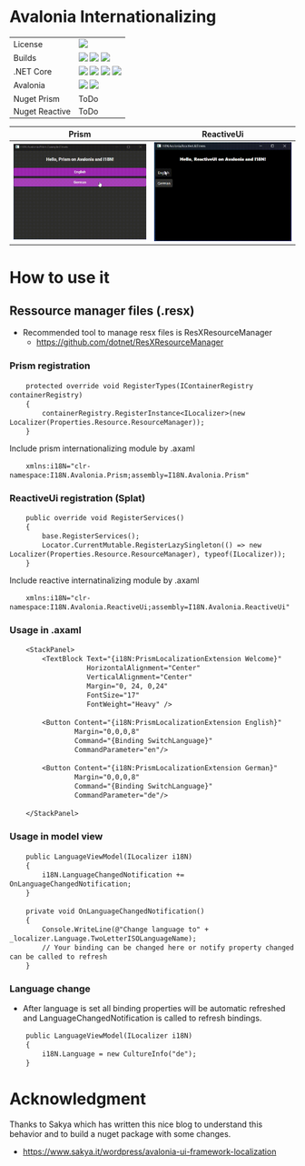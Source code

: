 # Avalonia Internationalizing

[license]: https://img.shields.io/github/license/Nepitwin/I18N.Avalonia?style=flat-square

[LinuxBuild]: https://github.com/Nepitwin/I18N.Avalonia/actions/workflows/linux.yml/badge.svg
[MacOSBuild]: https://github.com/Nepitwin/I18N.Avalonia/actions/workflows/macos.yml/badge.svg
[WindowsBuild]: https://github.com/Nepitwin/I18N.Avalonia/actions/workflows/windows.yml/badge.svg

[NetCore]: https://img.shields.io/badge/NetCore-blue
[3]: https://img.shields.io/badge/3-Support-blue
[5]: https://img.shields.io/badge/5-Support-blue
[6]: https://img.shields.io/badge/6-Support-blue
[7]: https://img.shields.io/badge/7-Support-blue

[Ava-0X]: https://img.shields.io/badge/0.21-Support-green
[Ava-11]: https://img.shields.io/badge/11-Support-green

|                          |                                                                              |
|---                       |------------------------------------------------------------------------------|
| License                  | ![][license]                                                                 |
| Builds                   | ![][LinuxBuild] ![][MacOSBuild] ![][WindowsBuild]                            |
| .NET Core                | ![][3] ![][5] ![][6] ![][7]                                                  |
| Avalonia                 | ![][Ava-0X] ![][Ava-11]
| Nuget Prism              | ToDo                                                                         |
| Nuget Reactive           | ToDo                                                                         |


| Prism                    | ReactiveUi                                                                              |
|---                       |------------------------------------------------------------------------------|
| <img src="./assets/Prism.gif" width="300" />                  | <img src="./assets/ReactiveUi.gif" width="300" />  |

# How to use it

## Ressource manager files (.resx)

* Recommended tool to manage resx files is ResXResourceManager
  *  https://github.com/dotnet/ResXResourceManager

### Prism registration

```dotnet
    protected override void RegisterTypes(IContainerRegistry containerRegistry)
    {
        containerRegistry.RegisterInstance<ILocalizer>(new Localizer(Properties.Resource.ResourceManager));
    }
```

Include prism internationalizing module by .axaml

```
    xmlns:i18N="clr-namespace:I18N.Avalonia.Prism;assembly=I18N.Avalonia.Prism"
```

### ReactiveUi registration (Splat)

```dotnet
    public override void RegisterServices()
    {
        base.RegisterServices();
        Locator.CurrentMutable.RegisterLazySingleton(() => new Localizer(Properties.Resource.ResourceManager), typeof(ILocalizer));
    }
```

Include reactive internatinalizing module by .axaml

```
    xmlns:i18N="clr-namespace:I18N.Avalonia.ReactiveUi;assembly=I18N.Avalonia.ReactiveUi"
```

### Usage in .axaml

```
    <StackPanel>
        <TextBlock Text="{i18N:PrismLocalizationExtension Welcome}"
                   HorizontalAlignment="Center"
                   VerticalAlignment="Center"
                   Margin="0, 24, 0,24"
                   FontSize="17"
                   FontWeight="Heavy" />

        <Button Content="{i18N:PrismLocalizationExtension English}"
                Margin="0,0,0,8"
                Command="{Binding SwitchLanguage}"
                CommandParameter="en"/>

        <Button Content="{i18N:PrismLocalizationExtension German}"
                Margin="0,0,0,8"
                Command="{Binding SwitchLanguage}"
                CommandParameter="de"/>

    </StackPanel>
```

### Usage in model view

```
    public LanguageViewModel(ILocalizer i18N)
    {
        i18N.LanguageChangedNotification += OnLanguageChangedNotification;
    }

    private void OnLanguageChangedNotification()
    {
        Console.WriteLine(@"Change language to" + _localizer.Language.TwoLetterISOLanguageName);
        // Your binding can be changed here or notify property changed can be called to refresh
    }
```

### Language change

* After language is set all binding properties will be automatic refreshed and LanguageChangedNotification is called to refresh bindings.

```
    public LanguageViewModel(ILocalizer i18N)
    {
        i18N.Language = new CultureInfo("de");
    }
```

# Acknowledgment

Thanks to Sakya which has written this nice blog to understand this behavior and to build a nuget package with some changes.

-   <https://www.sakya.it/wordpress/avalonia-ui-framework-localization>

